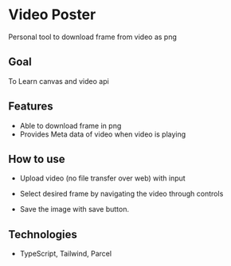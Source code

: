 # Video Poster

Personal tool to download frame from video as png

## Goal

To Learn canvas and video api

## Features

- Able to download frame in png
- Provides Meta data of video when video is playing

## How to use

- Upload video (no file transfer over web) with input

- Select desired frame by navigating the video through controls

- Save the image with save button.

## Technologies

- TypeScript, Tailwind, Parcel
